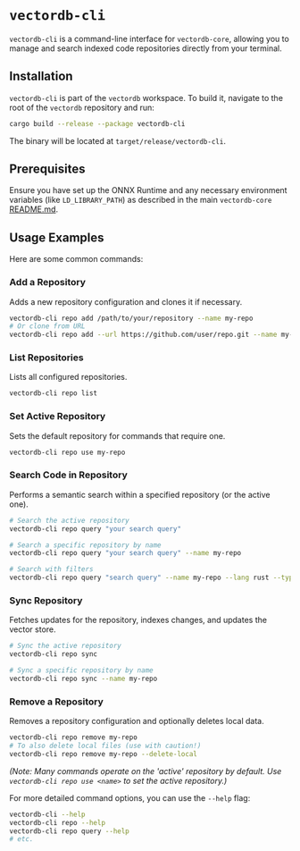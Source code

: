 # `vectordb-cli`

`vectordb-cli` is a command-line interface for `vectordb-core`, allowing you to manage and search indexed code repositories directly from your terminal.

## Installation

`vectordb-cli` is part of the `vectordb` workspace. To build it, navigate to the root of the `vectordb` repository and run:

```bash
cargo build --release --package vectordb-cli
```

The binary will be located at `target/release/vectordb-cli`.

## Prerequisites

Ensure you have set up the ONNX Runtime and any necessary environment variables (like `LD_LIBRARY_PATH`) as described in the main `vectordb-core` [README.md](../../README.md#prerequisites).

## Usage Examples

Here are some common commands:

### Add a Repository
Adds a new repository configuration and clones it if necessary.
```bash
vectordb-cli repo add /path/to/your/repository --name my-repo
# Or clone from URL
vectordb-cli repo add --url https://github.com/user/repo.git --name my-repo
```

### List Repositories
Lists all configured repositories.
```bash
vectordb-cli repo list
```

### Set Active Repository
Sets the default repository for commands that require one.
```bash
vectordb-cli repo use my-repo
```

### Search Code in Repository
Performs a semantic search within a specified repository (or the active one).
```bash
# Search the active repository
vectordb-cli repo query "your search query"

# Search a specific repository by name
vectordb-cli repo query "your search query" --name my-repo

# Search with filters
vectordb-cli repo query "search query" --name my-repo --lang rust --type function --limit 5
```

### Sync Repository
Fetches updates for the repository, indexes changes, and updates the vector store.
```bash
# Sync the active repository
vectordb-cli repo sync

# Sync a specific repository by name
vectordb-cli repo sync --name my-repo
```

### Remove a Repository
Removes a repository configuration and optionally deletes local data.
```bash
vectordb-cli repo remove my-repo
# To also delete local files (use with caution!)
vectordb-cli repo remove my-repo --delete-local
```

*(Note: Many commands operate on the 'active' repository by default. Use `vectordb-cli repo use <name>` to set the active repository.)*

For more detailed command options, you can use the `--help` flag:
```bash
vectordb-cli --help
vectordb-cli repo --help
vectordb-cli repo query --help
# etc.
``` 